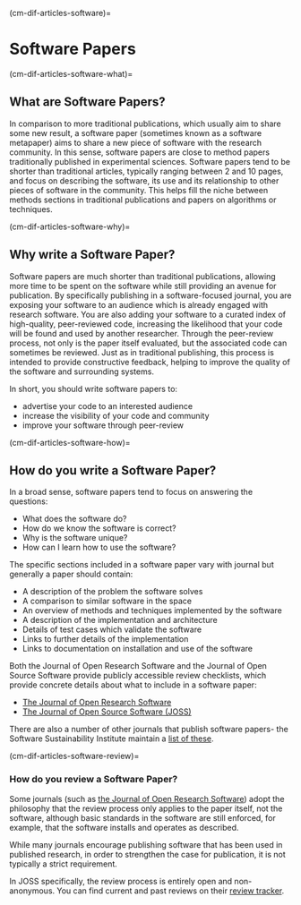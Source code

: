 (cm-dif-articles-software)=
# Software Papers

(cm-dif-articles-software-what)=
## What are Software Papers?

In comparison to more traditional publications, which usually aim to share some new result, a software paper (sometimes known as a software metapaper) aims to share a new piece of software with the research community. In this sense, software papers are close to method papers traditionally published in experimental sciences. Software papers tend to be shorter than traditional articles, typically ranging between 2 and 10 pages, and focus on describing the software, its use and its relationship to other pieces of software in the community. This helps fill the niche between methods sections in traditional publications and papers on algorithms or techniques.

(cm-dif-articles-software-why)=
## Why write a Software Paper?

Software papers are much shorter than traditional publications, allowing more time to be spent on the software while still providing an avenue for publication. By specifically publishing in a software-focused journal, you are exposing your software to an audience which is already engaged with research software. You are also adding your software to a curated index of high-quality, peer-reviewed code, increasing the likelihood that your code will be found and used by another researcher. Through the peer-review process, not only is the paper itself evaluated, but the associated code can sometimes be reviewed. Just as in traditional publishing, this process is intended to provide constructive feedback, helping to improve the quality of the software and surrounding systems.

In short, you should write software papers to:

- advertise your code to an interested audience
- increase the visibility of your code and community
- improve your software through peer-review

(cm-dif-articles-software-how)=
## How do you write a Software Paper?

In a broad sense, software papers tend to focus on answering the questions:

- What does the software do?
- How do we know the software is correct?
- Why is the software unique?
- How can I learn how to use the software?

The specific sections included in a software paper vary with journal but generally a paper should contain:

- A description of the problem the software solves
- A comparison to similar software in the space
- An overview of methods and techniques implemented by the software
- A description of the implementation and architecture
- Details of test cases which validate the software
- Links to further details of the implementation
- Links to documentation on installation and use of the software

Both the Journal of Open Research Software and the Journal of Open Source Software provide publicly accessible review checklists, which provide concrete details about what to include in a software paper:

- [The Journal of Open Research Software](https://openresearchsoftware.metajnl.com/about/editorialPolicies/#peerReviewProcess)
- [The Journal of Open Source Software (JOSS)](https://joss.readthedocs.io/en/latest/review_checklist.html)

There are also a number of other journals that publish software papers- the Software Sustainability Institute maintain a [list of these](https://www.software.ac.uk/which-journals-should-i-publish-my-software).

(cm-dif-articles-software-review)=
### How do you review a Software Paper?

Some journals (such as [the Journal of Open Research Software](https://openresearchsoftware.metajnl.com)) adopt the philosophy that the review process only applies to the paper itself, not the software, although basic standards in the software are still enforced, for example, that the software installs and operates as described.

While many journals encourage publishing software that has been used in published research, in order to strengthen the case for publication, it is not typically a strict requirement.

In JOSS specifically, the review process is entirely open and non-anonymous. You can find current and past reviews on their [review tracker](https://github.com/openjournals/joss-reviews/issues).
